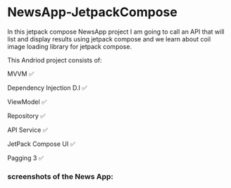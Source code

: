 # NewsApp-JetpackCompose

In this jetpack compose NewsApp project I am going to call an API that will list and display results using jetpack compose and we learn about coil image loading library for jetpack compose.

This Andriod project consists of:

MVVM ✅

Dependency Injection D.I ✅

ViewModel ✅

Repository ✅

API Service ✅

JetPack Compose UI ✅

Pagging 3 ✅

### screenshots of the News App:

